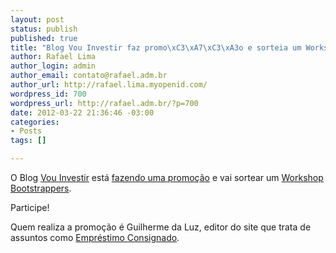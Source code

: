 ```yaml
--- 
layout: post
status: publish
published: true
title: "Blog Vou Investir faz promo\xC3\xA7\xC3\xA3o e sorteia um Workshop Bootstrappers"
author: Rafael Lima
author_login: admin
author_email: contato@rafael.adm.br
author_url: http://rafael.lima.myopenid.com/
wordpress_id: 700
wordpress_url: http://rafael.adm.br/?p=700
date: 2012-03-22 21:36:46 -03:00
categories: 
- Posts
tags: []

---
```

O Blog <a href="http://blogs.diariodepernambuco.com.br/vouinvestir/">Vou Investir</a> está <a href="http://blogs.diariodepernambuco.com.br/vouinvestir/?p=516">fazendo uma promoção</a> e vai sortear um <a href="http://workshop.bootstrappers.com.br/">Workshop Bootstrappers</a>.

Participe!

Quem realiza a promoção é Guilherme da Luz, editor do site que trata de assuntos como <a href="http://www.emprestimo.org/emprestimo-consignado">Empréstimo Consignado</a>.

